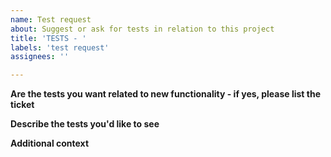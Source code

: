 ```yaml
---
name: Test request
about: Suggest or ask for tests in relation to this project
title: 'TESTS - '
labels: 'test request'
assignees: ''

---
```


**Are the tests you want related to new functionality - if yes, please list the ticket**

**Describe the tests you'd like to see**

**Additional context**
